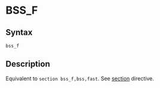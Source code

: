# BSS_F

## Syntax
```assembly
bss_f
```

## Description
Equivalent to `section bss_f,bss,fast`.
See [section](section.md) directive.
